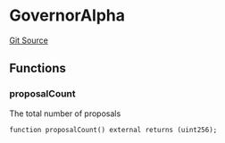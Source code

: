 # GovernorAlpha
[Git Source](https://github.com/Maia-DAO/test-env-V2/blob/84b5f9e8695c91ddb02f27bb3dfb1c652f55ced4/out-of-scope/governance/GovernorBravoInterfaces.sol)


## Functions
### proposalCount

The total number of proposals


```solidity
function proposalCount() external returns (uint256);
```

